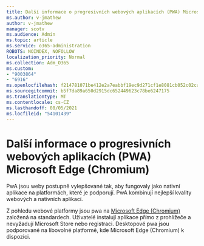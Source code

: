 ```yaml
---
title: Další informace o progresivních webových aplikacích (PWA) Microsoft Edge (Chromium)
ms.author: v-jmathew
author: v-jmathew
manager: scotv
ms.audience: Admin
ms.topic: article
ms.service: o365-administration
ROBOTS: NOINDEX, NOFOLLOW
localization_priority: Normal
ms.collection: Adm_O365
ms.custom:
- "9003864"
- "6916"
ms.openlocfilehash: f214781071be412e2a7eabbf19ec9d271cf1e8081cb052c02cad614da0372eaf
ms.sourcegitcommit: b5f7da89a650d2915dc652449623c78be6247175
ms.translationtype: MT
ms.contentlocale: cs-CZ
ms.lasthandoff: 08/05/2021
ms.locfileid: "54101439"
---
```

# <a name="learn-about-progressive-web-apps-pwas-on-microsoft-edge-chromium"></a>Další informace o progresivních webových aplikacích (PWA) Microsoft Edge (Chromium)

PwA jsou weby postupně vylepšované tak, aby fungovaly jako nativní aplikace na platformách, které je podporují. PwA kombinují nejlepší kvality webových a nativních aplikací.

Z pohledu webové platformy jsou pwa na [Microsoft Edge (Chromium)](https://go.microsoft.com/fwlink/?linkid=2135193) založená na standardech. Uživatelé instalují aplikace přímo z prohlížeče a nevyžadují Microsoft Store nebo registraci. Desktopové pwa jsou podporované na libovolné platformě, kde Microsoft Edge (Chromium) k dispozici.
